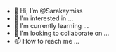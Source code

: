 - 👋 Hi, I’m @Sarakaymiss
- 👀 I’m interested in ...
- 🌱 I’m currently learning ...
- 💞️ I’m looking to collaborate on ...
- 📫 How to reach me ...

<!---
Sarakaymiss/Sarakaymiss is a ✨ special ✨ repository because its `README.md` (this file) appears on your GitHub profile.
You can click the Preview link to take a look at your changes.
--->
